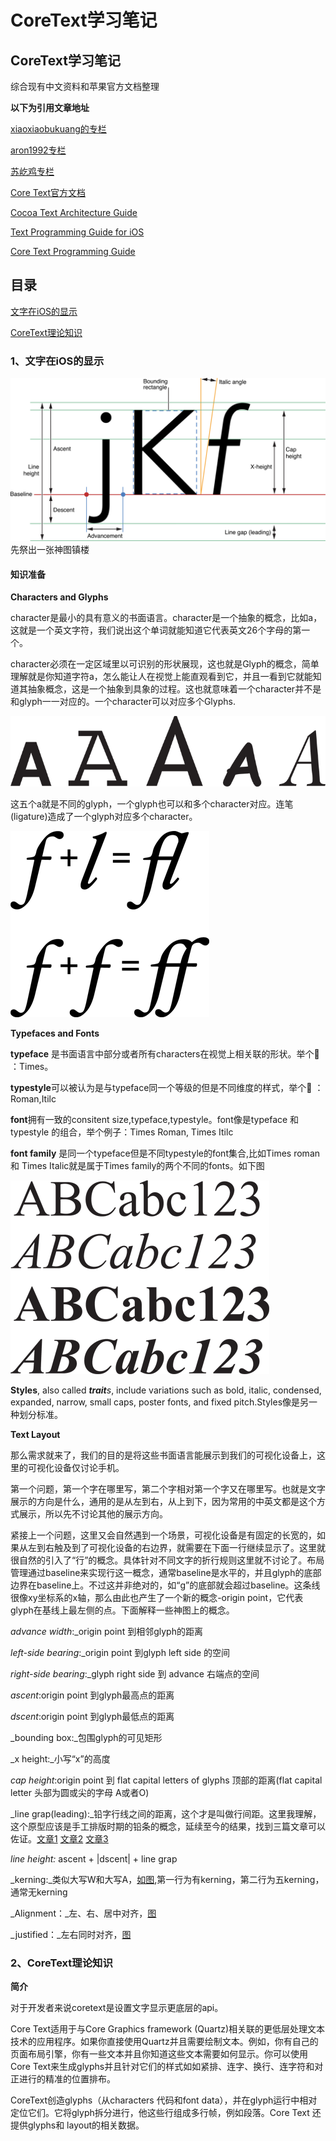 # CoreText学习笔记

## **CoreText学习笔记**

综合现有中文资料和苹果官方文档整理

**以下为引用文章地址**

[xiaoxiaobukuang的专栏](https://blog.csdn.net/xiaoxiaobukuang)

[aron1992专栏](https://my.oschina.net/FEEDFACF)

[苏屹鸡专栏](https://blog.csdn.net/mangosnow/article/list/3?)

[Core Text官方文档](https://developer.apple.com/documentation/coretext?language=objc)

[Cocoa Text Architecture Guide](https://developer.apple.com/library/archive/documentation/TextFonts/Conceptual/CocoaTextArchitecture/Introduction/Introduction.html#//apple_ref/doc/uid/TP40009459-CH1-SW1)

[Text Programming Guide for iOS](https://developer.apple.com/library/archive/documentation/StringsTextFonts/Conceptual/TextAndWebiPhoneOS/Introduction/Introduction.html#//apple_ref/doc/uid/TP40009542-CH1-SW1)

[Core Text Programming Guide](https://developer.apple.com/library/archive/documentation/StringsTextFonts/Conceptual/CoreText_Programming/Introduction/Introduction.html)

## 目录

[文字在iOS的显示](coretextxue-xi-bi-ji.md#1、文字在ios的显示)

[CoreText理论知识](coretextxue-xi-bi-ji.md#2、coretext理论知识)

### 1、文字在iOS的显示

![](.gitbook/assets/textpg_intro_2x.png)先祭出一张神图镇楼

#### 知识准备

**Characters and Glyphs**

character是最小的具有意义的书面语言。character是一个抽象的概念，比如a，这就是一个英文字符，我们说出这个单词就能知道它代表英文26个字母的第一个。

character必须在一定区域里以可识别的形状展现，这也就是Glyph的概念，简单理解就是你知道字符a，怎么能让人在视觉上能直观看到它，并且一看到它就能知道其抽象概念，这是一个抽象到具象的过程。这也就意味着一个character并不是和glyph一一对应的。一个character可以对应多个Glyphs.

![](.gitbook/assets/glyph_a_2x.png)

这五个a就是不同的glyph，一个glyph也可以和多个character对应。连笔\(ligature\)造成了一个glyph对应多个character。

![](.gitbook/assets/romanligatures_2x.png)

**Typefaces and Fonts**

**typeface** 是书面语言中部分或者所有characters在视觉上相关联的形状。举个🌰 ：Times。

**typestyle**可以被认为是与typeface同一个等级的但是不同维度的样式，举个🌰 ：Roman,Itilc

**font**拥有一致的consitent size,typeface,typestyle。font像是typeface 和 typestyle 的组合，举个例子：Times Roman, Times Itilc

**font family** 是同一个typeface但是不同typestyle的font集合,比如Times roman 和 Times Italic就是属于Times family的两个不同的fonts。如下图

![](.gitbook/assets/times_font_family_2x.png)

**Styles**, also called _**trait**s_, include variations such as bold, italic, condensed, expanded, narrow, small caps, poster fonts, and fixed pitch.Styles像是另一种划分标准。

**Text Layout**

那么需求就来了，我们的目的是将这些书面语言能展示到我们的可视化设备上，这里的可视化设备仅讨论手机。

第一个问题，第一个字在哪里写，第二个字相对第一个字又在哪里写。也就是文字展示的方向是什么，通用的是从左到右，从上到下，因为常用的中英文都是这个方式展示，所以先不讨论其他的展示方向。

紧接上一个问题，这里又会自然遇到一个场景，可视化设备是有固定的长宽的，如果从左到右触及到了可视化设备的右边界，就需要在下面一行继续显示了。这里就很自然的引入了“行”的概念。具体针对不同文字的折行规则这里就不讨论了。布局管理通过baseline来实现行这一概念，通常baseline是水平的，并且glyph的底部边界在baseline上。不过这并非绝对的，如“g”的底部就会超过baseline。这条线很像xy坐标系的x轴，那么由此也产生了一个新的概念-origin point，它代表glyph在基线上最左侧的点。下面解释一些神图上的概念。

_advance width_:\_origin point 到相邻glyph的距离

_left-side bearing_:\_origin point 到glyph left side 的空间

_right-side bearing_:\_glyph right side 到 advance 右端点的空间

_ascent_:origin point 到glyph最高点的距离

_dscent_:origin point 到glyph最低点的距离

_bounding box:_包围glyph的可见矩形

_x height:_小写“x”的高度

_cap height_:origin point 到 flat capital letters of glyphs 顶部的距离\(flat capital letter 头部为圆或尖的字母 A或者O\)

_line grap\(leading\):_铅字行线之间的距离，这个才是叫做行间距。这里我理解，这个原型应该是手工排版时期的铅条的概念，延续至今的结果，找到三篇文章可以佐证。[文章1](https://www.csdn.net/article/2012-12-04/2812467-CSS-Leading) [文章2](http://www.360doc.com/content/10/0404/20/482504_21598271.shtml) [文章3](https://en.wikipedia.org/wiki/Leading)

_line height:_ ascent + \|dscent\| + line grap

_kerning:_类似大写W和大写A，[如图](https://developer.apple.com/library/archive/documentation/StringsTextFonts/Conceptual/TextAndWebiPhoneOS/Art/kerning_2x.png),第一行为有kerning，第二行为五kerning，通常无kerning

_Alignment：_左、右、居中对齐，[图](https://developer.apple.com/library/archive/documentation/StringsTextFonts/Conceptual/TextAndWebiPhoneOS/Art/alignmentkinds_2x.png)

_justified：_左右同时对齐，[图](https://developer.apple.com/library/archive/documentation/StringsTextFonts/Conceptual/TextAndWebiPhoneOS/Art/justified_2x.png)

### 2、CoreText理论知识

**简介**

对于开发者来说coretext是设置文字显示更底层的api。

Core Text适用于与Core Graphics framework \(Quartz\)相关联的更低层处理文本技术的应用程序。如果你直接使用Quartz并且需要绘制文本。例如，你有自己的页面布局引擎，你有一些文本并且你知道这些文本需要如何显示。你可以使用Core Text来生成glyphs并且针对它们的样式如如紧排、连字、换行、连字符和对正进行的精准的位置排布。

CoreText创造glyphs（从characters 代码和font data），并在glyph运行中相对定位它们。它将glyph拆分进行，他这些行组成多行帧，例如段落。Core Text 还提供glyphs和 layout的相关数据。

